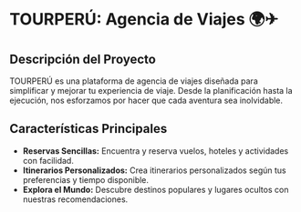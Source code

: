 # TOURPERÚ: Agencia de Viajes 🌍✈

## Descripción del Proyecto

TOURPERÚ es una plataforma de agencia de viajes diseñada para simplificar y mejorar tu experiencia de viaje. Desde la planificación hasta la ejecución, nos esforzamos por hacer que cada aventura sea inolvidable.

## Características Principales

- **Reservas Sencillas:** Encuentra y reserva vuelos, hoteles y actividades con facilidad.
- **Itinerarios Personalizados:** Crea itinerarios personalizados según tus preferencias y tiempo disponible.
- **Explora el Mundo:** Descubre destinos populares y lugares ocultos con nuestras recomendaciones.
